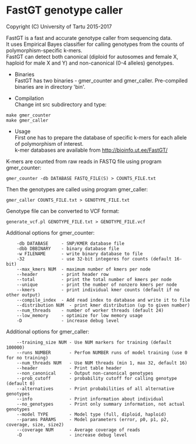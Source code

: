 # FastGT genotype caller
Copyright (C) University of Tartu 2015-2017  
  
FastGT is a fast and accurate genotype caller from sequencing data.  
It uses Empirical Bayes classifier for calling genotypes from the counts of polymorphism-specific k-mers.  
FastGT can detect both canonical (diploid for autosomes and female X, haploid for male X and Y) and
non-canonical (0-4 alleles) genotypes.  
  
* Binaries  
FastGT has two binaries - gmer_counter and gmer_caller. Pre-compiled binaries are in directory 'bin'.  
  
* Compilation  
Change int src subdirectory and type:
```
make gmer_counter
make gmer_caller
```

* Usage   
First one has to prepare the database of specific k-mers for each allele of polymorphism of interest.  
k-mer databases are available from http://bioinfo.ut.ee/FastGT/  
  
K-mers are counted from raw reads in FASTQ file using program gmer_counter:  
```
gmer_counter -db DATABASE FASTQ_FILE(S) > COUNTS_FILE.txt
```
  
Then the genotypes are called using program gmer_caller:  
```
gmer_caller COUNTS_FILE.txt > GENOTYPE_FILE.txt
```

Genotype file can be converted to VCF format:  
```
generate_vcf.pl GENOTYPE_FILE.txt > GENOTYPE_FILE.vcf
```
   
Additional options for gmer_counter:   
```
    -db DATABASE     - SNP/KMER database file
    -dbb DBBINARY    - binary database file
    -w FILENAME      - write binary database to file
    -32              - use 32-bit integeres for counts (default 16-bit)
    --max_kmers NUM  - maximum number of kmers per node
    --header         - print header row
    --total          - print the total number of kmers per node
    --unique         - print the number of nonzero kmers per node
    --kmers          - print individual kmer counts (default if no other output)
    --compile_index  - Add read index to database and write it to file
    --distribution NUM  - print kmer distribution (up to given number)
    --num_threads    - number of worker threads (default 24)
    --low_memory     - optimize for low memory usage
    -D               - increase debug level
```

Additional options for gmer_caller:   
```
    --training_size NUM - Use NUM markers for training (default 100000)
    --runs NUMBER       - Perfom NUMBER runs of model training (use 0 for no training)
    --num_threads NUM   - Use NUM threads (min 1, max 32, default 16)
    --header            - Print table header
    --non_canonical     - Output non-canonical genotypes
    --prob_cutoff       - probability cutoff for calling genotype (default 0)
    --alternatives      - Print probabilities of all alternative genotypes
    --info              - Print information about individual
    --no_genotypes      - Print only summary information, not actual genotypes
    --model TYPE        - Model type (full, diploid, haploid)
    --params PARAMS     - Model parameters (error, p0, p1, p2, coverage, size, size2)
    --coverage NUM      - Average coverage of reads
    -D                  - increase debug level
```